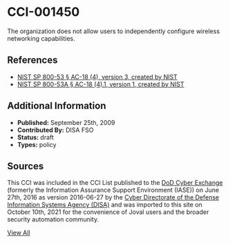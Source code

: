 # CCI-001450

The organization does not allow users to independently configure wireless networking capabilities.

## References ##

* [NIST SP 800-53 § AC-18 (4), version 3, created by NIST](http://csrc.nist.gov/publications/PubsSPs.html)
* [NIST SP 800-53A § AC-18 (4).1, version 1, created by NIST](http://csrc.nist.gov/publications/PubsSPs.html)


## Additional Information ##

* **Published:** September 25th, 2009
* **Contributed By:** DISA FSO
* **Status:** draft
* **Types:** policy

## Sources ##

This CCI was included in the CCI List published to the [DoD Cyber Exchange](https://public.cyber.mil/stigs/cci/)
(formerly the Information Assurance Support Environment (IASE)) on June 27th, 2016 as version
2016-06-27 by the [Cyber Directorate of the Defense Information Systems Agency (DISA)](https://public.cyber.mil/about-cyber/)
and was imported to this site on October 10th, 2021 for the convenience of Joval users and the broader
security automation community.

[View All](../README.md)
